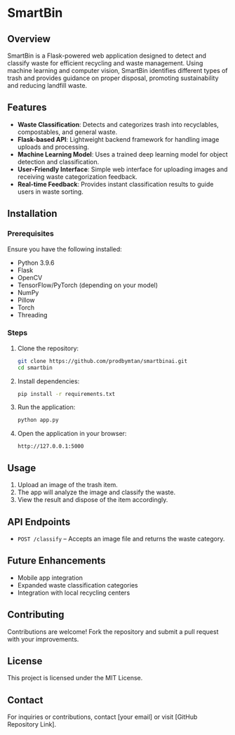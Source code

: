 # SmartBin

## Overview
SmartBin is a Flask-powered web application designed to detect and classify waste for efficient recycling and waste management. Using machine learning and computer vision, SmartBin identifies different types of trash and provides guidance on proper disposal, promoting sustainability and reducing landfill waste.

## Features
- **Waste Classification**: Detects and categorizes trash into recyclables, compostables, and general waste.
- **Flask-based API**: Lightweight backend framework for handling image uploads and processing.
- **Machine Learning Model**: Uses a trained deep learning model for object detection and classification.
- **User-Friendly Interface**: Simple web interface for uploading images and receiving waste categorization feedback.
- **Real-time Feedback**: Provides instant classification results to guide users in waste sorting.

## Installation
### Prerequisites
Ensure you have the following installed:
- Python 3.9.6
- Flask
- OpenCV
- TensorFlow/PyTorch (depending on your model)
- NumPy
- Pillow
- Torch
- Threading

### Steps
1. Clone the repository:
   ```bash
   git clone https://github.com/prodbymtan/smartbinai.git
   cd smartbin
   ```
2. Install dependencies:
   ```bash
   pip install -r requirements.txt
   ```
3. Run the application:
   ```bash
   python app.py
   ```
4. Open the application in your browser:
   ```
   http://127.0.0.1:5000
   ```

## Usage
1. Upload an image of the trash item.
2. The app will analyze the image and classify the waste.
3. View the result and dispose of the item accordingly.

## API Endpoints
- `POST /classify` – Accepts an image file and returns the waste category.

## Future Enhancements
- Mobile app integration
- Expanded waste classification categories
- Integration with local recycling centers

## Contributing
Contributions are welcome! Fork the repository and submit a pull request with your improvements.

## License
This project is licensed under the MIT License.

## Contact
For inquiries or contributions, contact [your email] or visit [GitHub Repository Link].

